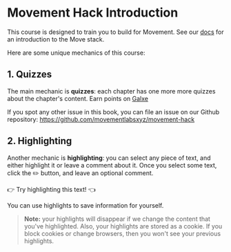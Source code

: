 # Movement Hack Introduction

This course is designed to train you to build for Movement. See our [docs](https://docs.movementlabs.xyz/) for an introduction to the Move stack.

Here are some unique mechanics of this course:

## 1. Quizzes

The main mechanic is **quizzes**: each chapter has one more more quizzes about the chapter's content. Earn points on [Galxe](https://galxe.com/CDvuo9eNCH4Q5tGTKb7TdK/)

If you spot any other issue in this book, you can file an issue on our Github repository: <https://github.com/movementlabsxyz/movement-hack>

## 2. Highlighting

Another mechanic is **highlighting**: you can select any piece of text, and either highlight it or leave a comment about it. Once you select some text, click the ✏️ button, and leave an optional comment.

👉 Try highlighting this text! 👈

You can use highlights to save information for yourself. 

> **Note:** your highlights will disappear if we change the content that you've highlighted. Also, your highlights are stored as a cookie. If you block cookies or change browsers, then you won't see your previous highlights.
